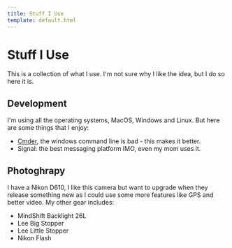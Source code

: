 ```yaml
---
title: Stuff I Use
template: default.html
---
```


# Stuff I Use

This is a collection of what I use. I'm not sure why I like the idea, but I do so here it is.

## Development

I'm using all the operating systems, MacOS, Windows and Linux. But here are some things that I enjoy:

-   [Cmder](https://cmder.app/), the windows command line is bad - this makes it better.
-   Signal: the best messaging platform IMO, even my mom uses it.

## Photoghrapy

I have a Nikon D610, I like this camera but want to upgrade when they release something new as I could use some more features like GPS and better video. My other gear includes:

-   MindShift Backlight 26L
-   Lee Big Stopper
-   Lee Little Stopper
-   Nikon Flash
